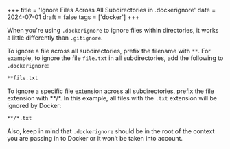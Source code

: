 +++
title = 'Ignore Files Across All Subdirectories in .dockerignore'
date = 2024-07-01
draft = false
tags = ['docker']
+++

When you're using `.dockerignore` to ignore files within directories, it works a little differently than `.gitignore`.

To ignore a file across all subdirectories, prefix the filename with `**`. For example, to ignore the file `file.txt`
in all subdirectories, add the following to `.dockerignore`:

```sh
**file.txt
```

To ignore a specific file extension across all subdirectories, prefix the file extension with **/*. 
In this example, all files with the `.txt` extension will be ignored by Docker:

```sh
**/*.txt
```

Also, keep in mind that `.dockerignore` should be in the root of the context you are passing in to Docker
or it won’t be taken into account.
